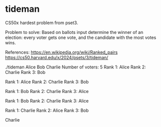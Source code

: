 # tideman
CS50x hardest problem from pset3.

Problem to solve:
Based on ballots input determine the winner of an election: every voter gets one vote, and the candidate with the most votes wins.

References:
https://en.wikipedia.org/wiki/Ranked_pairs
https://cs50.harvard.edu/x/2024/psets/3/tideman/



./tideman Alice Bob Charlie
Number of voters: 5
Rank 1: Alice
Rank 2: Charlie
Rank 3: Bob

Rank 1: Alice
Rank 2: Charlie
Rank 3: Bob

Rank 1: Bob
Rank 2: Charlie
Rank 3: Alice

Rank 1: Bob
Rank 2: Charlie
Rank 3: Alice

Rank 1: Charlie
Rank 2: Alice
Rank 3: Bob

Charlie
